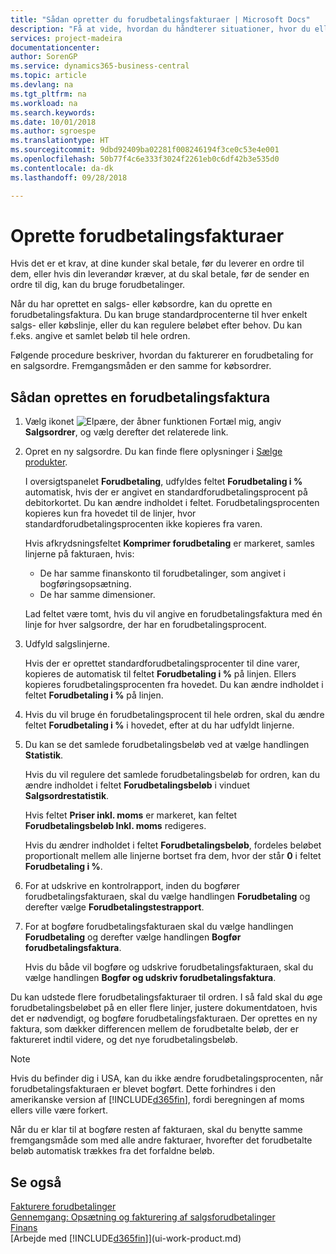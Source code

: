 ```yaml
---
title: "Sådan opretter du forudbetalingsfakturaer | Microsoft Docs"
description: "Få at vide, hvordan du håndterer situationer, hvor du eller din leverandør kræver forudbetaling."
services: project-madeira
documentationcenter: 
author: SorenGP
ms.service: dynamics365-business-central
ms.topic: article
ms.devlang: na
ms.tgt_pltfrm: na
ms.workload: na
ms.search.keywords: 
ms.date: 10/01/2018
ms.author: sgroespe
ms.translationtype: HT
ms.sourcegitcommit: 9dbd92409ba02281f008246194f3ce0c53e4e001
ms.openlocfilehash: 50b77f4c6e333f3024f2261eb0c6df42b3e535d0
ms.contentlocale: da-dk
ms.lasthandoff: 09/28/2018

---
```

# <a name="create-prepayment-invoices"></a>Oprette forudbetalingsfakturaer
Hvis det er et krav, at dine kunder skal betale, før du leverer en ordre til dem, eller hvis din leverandør kræver, at du skal betale, før de sender en ordre til dig, kan du bruge forudbetalinger.  

Når du har oprettet en salgs- eller købsordre, kan du oprette en forudbetalingsfaktura. Du kan bruge standardprocenterne til hver enkelt salgs- eller købslinje, eller du kan regulere beløbet efter behov. Du kan f.eks. angive et samlet beløb til hele ordren.  

Følgende procedure beskriver, hvordan du fakturerer en forudbetaling for en salgsordre. Fremgangsmåden er den samme for købsordrer.  

## <a name="to-create-a-prepayment-invoice"></a>Sådan oprettes en forudbetalingsfaktura  
1. Vælg ikonet ![Elpære, der åbner funktionen Fortæl mig](media/ui-search/search_small.png "Fortæl mig, hvad du vil foretage dig"), angiv **Salgsordrer**, og vælg derefter det relaterede link.  
2. Opret en ny salgsordre. Du kan finde flere oplysninger i [Sælge produkter](sales-how-sell-products.md).  

    I oversigtspanelet **Forudbetaling**, udfyldes feltet **Forudbetaling i %** automatisk, hvis der er angivet en standardforudbetalingsprocent på debitorkortet. Du kan ændre indholdet i feltet. Forudbetalingsprocenten kopieres kun fra hovedet til de linjer, hvor standardforudbetalingsprocenten ikke kopieres fra varen.  

    Hvis afkrydsningsfeltet **Komprimer forudbetaling** er markeret, samles linjerne på fakturaen, hvis:  
    - De har samme finanskonto til forudbetalinger, som angivet i bogføringsopsætning.  
    - De har samme dimensioner.  

    Lad feltet være tomt, hvis du vil angive en forudbetalingsfaktura med én linje for hver salgsordre, der har en forudbetalingsprocent.  

3. Udfyld salgslinjerne.  

    Hvis der er oprettet standardforudbetalingsprocenter til dine varer, kopieres de automatisk til feltet **Forudbetaling i %** på linjen. Ellers kopieres forudbetalingsprocenten fra hovedet. Du kan ændre indholdet i feltet **Forudbetaling i %** på linjen.  
4. Hvis du vil bruge én forudbetalingsprocent til hele ordren, skal du ændre feltet **Forudbetaling i %** i hovedet, efter at du har udfyldt linjerne.  
5. Du kan se det samlede forudbetalingsbeløb ved at vælge handlingen **Statistik**.

    Hvis du vil regulere det samlede forudbetalingsbeløb for ordren, kan du ændre indholdet i feltet **Forudbetalingsbeløb** i vinduet **Salgsordrestatistik**.  

    Hvis feltet **Priser inkl. moms** er markeret, kan feltet **Forudbetalingsbeløb Inkl. moms** redigeres.  

    Hvis du ændrer indholdet i feltet **Forudbetalingsbeløb**, fordeles beløbet proportionalt mellem alle linjerne bortset fra dem, hvor der står **0** i feltet **Forudbetaling i %**.  
6. For at udskrive en kontrolrapport, inden du bogfører forudbetalingsfakturaen, skal du vælge handlingen **Forudbetaling** og derefter vælge **Forudbetalingstestrapport**.  
7. For at bogføre forudbetalingsfakturaen skal du vælge handlingen **Forudbetaling** og derefter vælge handlingen **Bogfør forudbetalingsfaktura**.  

    Hvis du både vil bogføre og udskrive forudbetalingsfakturaen, skal du vælge handlingen **Bogfør og udskriv forudbetalingsfaktura**.  

Du kan udstede flere forudbetalingsfakturaer til ordren. I så fald skal du øge forudbetalingsbeløbet på en eller flere linjer, justere dokumentdatoen, hvis det er nødvendigt, og bogføre forudbetalingsfakturaen. Der oprettes en ny faktura, som dækker differencen mellem de forudbetalte beløb, der er faktureret indtil videre, og det nye forudbetalingsbeløb.  

> [!NOTE]  
>  Hvis du befinder dig i USA, kan du ikke ændre forudbetalingsprocenten, når forudbetalingsfakturaen er blevet bogført. Dette forhindres i den amerikanske version af [!INCLUDE[d365fin](includes/d365fin_md.md)], fordi beregningen af moms ellers ville være forkert.  

 Når du er klar til at bogføre resten af fakturaen, skal du benytte samme fremgangsmåde som med alle andre fakturaer, hvorefter det forudbetalte beløb automatisk trækkes fra det forfaldne beløb.  

## <a name="see-also"></a>Se også  
[Fakturere forudbetalinger](finance-invoice-prepayments.md)  
[Gennemgang: Opsætning og fakturering af salgsforudbetalinger](walkthrough-setting-up-and-invoicing-sales-prepayments.md)  
[Finans](finance.md)  
[Arbejde med [!INCLUDE[d365fin](includes/d365fin_md.md)]](ui-work-product.md)

